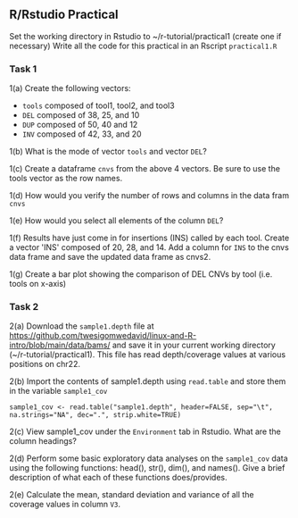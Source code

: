 ## R/Rstudio Practical 

Set the working directory in Rstudio to ~/r-tutorial/practical1 (create one if necessary)
Write all the code for this practical in an Rscript ``practical1.R``

### Task 1

1(a) Create the following vectors: 
- `tools` composed of tool1, tool2, and tool3
- `DEL` composed of 38, 25, and 10
- `DUP` composed of 50, 40 and 12
- `INV` composed of 42, 33, and 20

1(b) What is the mode of vector `tools` and vector `DEL`?  

1(c) Create a dataframe `cnvs` from the above 4 vectors. Be sure to use the tools vector as the row names. 

1(d) How would you verify the number of rows and columns in the data fram `cnvs`

1(e) How would you select all elements of the column `DEL`? 

1(f) Results have just come in for insertions (INS) called by each tool. Create a vector 'INS' composed of 20, 28, and 14. Add a column for `INS` to the cnvs data frame and save the updated data frame as cnvs2. 

1(g) Create a bar plot showing the comparison of DEL CNVs by tool (i.e. tools on x-axis)


### Task 2

2(a) Download the `sample1.depth` file at https://github.com/twesigomwedavid/linux-and-R-intro/blob/main/data/bams/ and save it in your current working directory (~/r-tutorial/practical1). This file has read depth/coverage values at various positions on chr22. 

2(b) Import the contents of sample1.depth using `read.table` and store them in the variable `sample1_cov`

```
sample1_cov <- read.table("sample1.depth", header=FALSE, sep="\t", na.strings="NA", dec=".", strip.white=TRUE)

```

2(c) View sample1_cov under the `Environment` tab in Rstudio. What are the column headings?

2(d) Perform some basic exploratory data analyses on the `sample1_cov` data using the following functions: head(), str(), dim(), and names(). Give a brief description of what each of these functions does/provides.

2(e) Calculate the mean, standard deviation and variance of all the coverage values in column `V3`.





